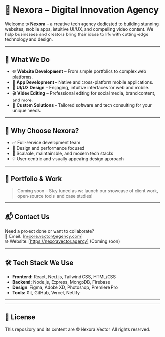 # 🚀 Nexora – Digital Innovation Agency

Welcome to **Nexora** – a creative tech agency dedicated to building stunning websites, mobile apps, intuitive UI/UX, and compelling video content. We help businesses and creators bring their ideas to life with cutting-edge technology and design.

---

## 🧩 What We Do

- 🌐 **Website Development** – From simple portfolios to complex web platforms.
- 📱 **App Development** – Native and cross-platform mobile applications.
- 🎨 **UI/UX Design** – Engaging, intuitive interfaces for web and mobile.
- 🎬 **Video Editing** – Professional editing for social media, brand content, and more.
- 🧠 **Custom Solutions** – Tailored software and tech consulting for your unique needs.

---

## 🌟 Why Choose Nexora?

- ✅ Full-service development team
- 🎯 Design and performance focused
- 🚀 Scalable, maintainable, and modern tech stacks
- 💡 User-centric and visually appealing design approach

---

## 💼 Portfolio & Work

> Coming soon – Stay tuned as we launch our showcase of client work, open-source tools, and case studies!

---

## 📬 Contact Us

Need a project done or want to collaborate?  
📧 Email: [nexora.vector@agency.com]  
🌐 Website: [https://nexoravector.agency] (Coming soon)

---

## 🛠 Tech Stack We Use

- **Frontend:** React, Next.js, Tailwind CSS, HTML/CSS
- **Backend:** Node.js, Express, MongoDB, Firebase
- **Design:** Figma, Adobe XD, Photoshop, Premiere Pro
- **Tools:** Git, GitHub, Vercel, Netlify

---

---

## 📄 License

This repository and its content are © Nexora.Vector. All rights reserved.
